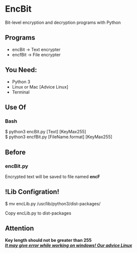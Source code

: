 <h1>EncBit</h1>
<p>
  Bit-level encryption and decryption programs with Python
</p>
<h2>Programs</h2>
<ul>
  <li>encBit -> Text encrypter</li>
  <li>encfBit -> File encrypter</li>
</ul>
<h2>You Need:</h2>
<ul>
  <li>Python 3</li>
  <li>Linux or Mac [Advice Linux]</li>
  <li>Terminal</li>
</ul>
<h2>Use Of</h2>
<h3>Bash</h3>
<span>$ python3 encBit.py [Text] [KeyMax255] </span><br>
<span>$ python3 encfBit.py [FileName.format] [KeyMax255] </span>
<h2>Before</h2>
<h3>encBit.py</h3>
<span>Encrypted text will be saved to file named <b>encF</b></span>
<h2>!Lib Configration!</h2>
<p>$ mv encLib.py /usr/lib/python3/dist-packages/</p>
<p>Copy encLib.py to dist-packages</p>
<h2>Attention</h2>
<b>Key length should not be greater than 255</b><br>
<b><i><u>It may give error while working on windows! Our advice Linux</u></i></b>
